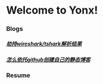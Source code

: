 Welcome to Yonx!
====

### Blogs

##### [劫持wireshark/tshark解析结果](/blog/articles/wireshark_tshark_hijack.html)
##### [怎么依托github创建自己的静态博客](/blog/articles/build_blog_from_gitbub_to_host.html)



### Resume


